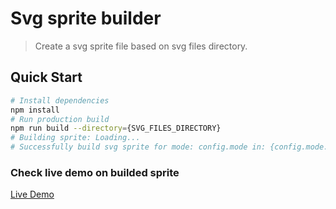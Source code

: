 # Svg sprite builder

> Create a svg sprite file based on svg files directory.

## Quick Start

```bash
# Install dependencies
npm install
# Run production build
npm run build --directory={SVG_FILES_DIRECTORY}
# Building sprite: Loading...
# Successfully build svg sprite for mode: config.mode in: {config.mode.example.dest}
```

### Check live demo on builded sprite

[Live Demo](https://resplendent-melomakarona-42df7c.netlify.app/)
